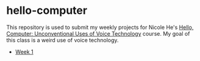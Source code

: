 # hello-computer
This repository is used to submit my weekly projects for Nicole He's [Hello, Computer: Unconventional Uses of Voice Technology](https://nicolehe.github.io/) course. My goal of this class is a weird use of voice technology. 

* [Week 1](https://byjoohyunpark.github.io/hello-computer/week1)
